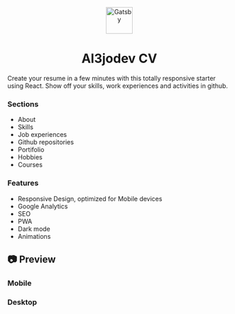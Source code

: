 <p align="center">
  <a href="https://www.gatsbyjs.org">
    <img alt="Gatsby" src="https://www.gatsbyjs.org/monogram.svg" width="60" />
  </a>
</p>
<h1 align="center">
  Al3jodev CV
</h1>

Create your resume in a few minutes with this totally responsive starter using React. Show off your skills, work experiences and activities in github.

### Sections

- About
- Skills
- Job experiences
- Github repositories
- Portifolio
- Hobbies
- Courses

### Features

- Responsive Design, optimized for Mobile devices
- Google Analytics
- SEO
- PWA
- Dark mode
- Animations

## 📷 Preview

### Mobile

### Desktop
